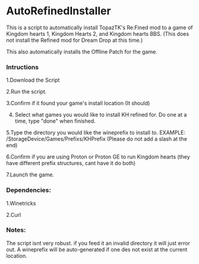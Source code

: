 # AutoRefinedInstaller

This is a script to automatically install TopazTK's Re:Fined mod to a game of Kingdom hearts 1, Kingdom Hearts 2, and Kingdom hearts BBS. (This does not install the Refined mod for Dream Drop at this time.)

This also automatically installs the Offline Patch for the game. 

### Intructions
 
 1.Download the Script
 
 2.Run the script.
 
 3.Confirm if it found your game's install location (It should)
 
 4. Select what games you would like to install KH refined for. Do one at a time, type "done" when finished.
 
 5.Type the directory you would like the wineprefix to install to. EXAMPLE: /StorageDevice/Games/Prefixs/KHPrefix (Please do not add a slash at the end)
 
 6.Confirm if you are using Proton or Proton GE to run Kingdom hearts (they have different prefix structures, cant have it do both)
 
 7.Launch the game.
 
 
 
 
### Dependencies:
  
  1.Winetricks
  
  2.Curl
  
  
  
### Notes:

  The script isnt very robust. if you feed it an invalid directory it will just error out. A wineprefix will be auto-generated if one des not exist at the current location. 
  
